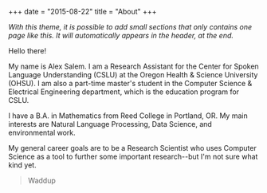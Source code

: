 +++
date = "2015-08-22"
title = "About"
+++

_With this theme, it is possible to add small sections that only contains one page like this. It will automatically appears in the header, at the end._

Hello there!

My name is Alex Salem. I am a Research Assistant for the Center for Spoken Language Understanding (CSLU) at the Oregon Health & Science University (OHSU). I am also a part-time master's student in the Computer Science & Electrical Engineering department, which is the education program for CSLU.

I have a B.A. in Mathematics from Reed College in Portland, OR. 
My main interests are Natural Language Processing, Data Science, and environmental work. 

My general career goals are to be a Research Scientist who uses Computer Science as a tool to further some important research--but I'm not sure what kind yet. 

> Waddup 
 